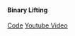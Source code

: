 #### Binary Lifting
  [Code](https://github.com/SanjayYr/coding/blob/master/BinaryLifting.java)
  [Youtube Video](https://www.youtube.com/watch?v=w56Qe5wEr2I)
